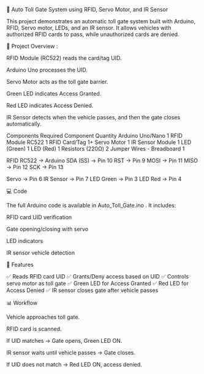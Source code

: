 🚦 Auto Toll Gate System using RFID, Servo Motor, and IR Sensor

This project demonstrates an automatic toll gate system built with Arduino, RFID, Servo motor, LEDs, and an IR sensor.
It allows vehicles with authorized RFID cards to pass, while unauthorized cards are denied.

📸 Project Overview :

RFID Module (RC522) reads the card/tag UID.

Arduino Uno processes the UID.

Servo Motor acts as the toll gate barrier.

Green LED indicates Access Granted.

Red LED indicates Access Denied.

IR Sensor detects when the vehicle passes, and then the gate closes automatically.

 Components Required
  Component	Quantity
    Arduino Uno/Nano	1
    RFID Module RC522	1
    RFID Card/Tag	1+
    Servo Motor	1
    IR Sensor Module	1
    LED (Green)	1
    LED (Red)	1
    Resistors (220Ω)	2
    Jumper Wires	-
    Breadboard	1

RFID RC522  →  Arduino
SDA (SS)    →  Pin 10
RST         →  Pin 9
MOSI        →  Pin 11
MISO        →  Pin 12
SCK         →  Pin 13

Servo       →  Pin 6
IR Sensor   →  Pin 7
LED Green   →  Pin 3
LED Red     →  Pin 4

💻 Code

The full Arduino code is available in Auto_Toll_Gate.ino
.
It includes:

RFID card UID verification

Gate opening/closing with servo

LED indicators

IR sensor vehicle detection

🔑 Features

✅ Reads RFID card UID
✅ Grants/Deny access based on UID
✅ Controls servo motor as toll gate
✅ Green LED for Access Granted
✅ Red LED for Access Denied
✅ IR sensor closes gate after vehicle passes

📊 Workflow

Vehicle approaches toll gate.

RFID card is scanned.

If UID matches → Gate opens, Green LED ON.

IR sensor waits until vehicle passes → Gate closes.

If UID does not match → Red LED ON, access denied.
